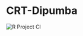 # CRT-Dipumba
![R Project CI](https://github.com/nickvanreet/CRT-Dipumba/actions/workflows/ci.yml/badge.svg)
